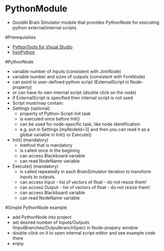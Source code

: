 # PythonModule
 - GoodAI Brain Simulator module that provides PythonNode for executing python external/internal scripts

#Prerequisities
 - [PythonTools for Visual Studio](http://microsoft.github.io/PTVS/)
 - [IronPython](http://ironpython.net/)

#PythonNode
 - variable number of inputs (consistent with JoinNode)
 - variable number and sizes of outputs (consistent with ForkNode)
 - can point to user-defined python script (ExternalScript in Node-property)
 - or can have its own internal script (double click on the node)
  - if ExternalScript is specified then internal script is not used
 - Script must/may contain:
  - Settings (optional)
    - property of Python-Script-Init task
    - is executed once before Init()
    - can be used for node-specific task, like node identification
     - e.g. put in Settings [myNodeId=3] and then you can read it as a global variable in Init() or Execute()
  - Init() (mandatory)
    - method that is mandatory
    - is called once in the begining
    - can access Blackboard variable
    - can read NodeName variable
  - Execute() (mandatory)
    - is called repeatedly in each BrainSimulator iteration to transform inputs to outputs.
    - can access Input - list of vectors of float - do not resize them!
    - can access Output - list of vectors of float - do not resize them!
    - can access Blackboard variable
    - can read NodeName variable

#Simple PythonNode example
 - add PythonNode into project
 - set desired number of Inputs/Outputs (InputBranches/OutputbranchSpec) in Node-propery window
 - double-click on it to open internal script-editor and see example code there
 - enjoy